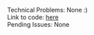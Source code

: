 Technical Problems: None :)  
Link to code: [here](https://github.com/bicepsFlex/DAT250-Software-Technology-Experiment/tree/master/expass4)  
Pending Issues: None
